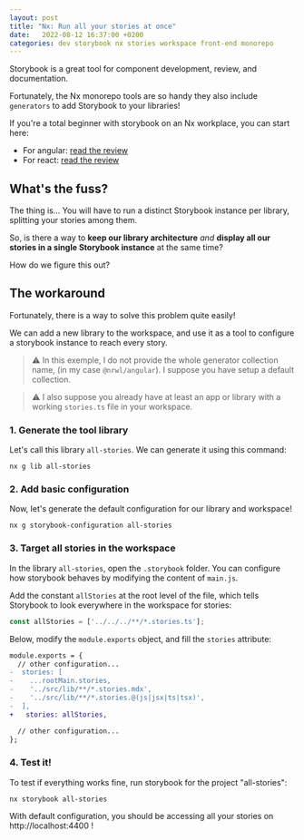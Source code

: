 ```yaml
---
layout: post
title: "Nx: Run all your stories at once"
date:   2022-08-12 16:37:00 +0200
categories: dev storybook nx stories workspace front-end monorepo
---
```


Storybook is a great tool for component development, review, and documentation.

Fortunately, the Nx monorepo tools are so handy they also include `generators` to add Storybook to your libraries!

If you're a total beginner with storybook on an Nx workplace, you can start here:
* For angular: [read the review](https://nx.dev/storybook/overview-angular)
* For react: [read the review](https://nx.dev/storybook/overview-react)

## What's the fuss?

The thing is... You will have to run a distinct Storybook instance per library, splitting your stories among them.

So, is there a way to **keep our library architecture** *and* **display all our stories in a single Storybook instance** at the same time?

How do we figure this out?

## The workaround

Fortunately, there is a way to solve this problem quite easily!

We can add a new library to the workspace, and use it as a tool to configure a storybook instance to reach every story.

> ⚠️ In this exemple, I do not provide the whole generator collection name, (in my case `@nrwl/angular`). I suppose you have setup a default collection.

> ⚠️ I also suppose you already have at least an app or library with a working `stories.ts` file in your workspace.

### 1. Generate the tool library

Let's call this library `all-stories`. We can generate it using this command:
```shell
nx g lib all-stories
```

### 2. Add basic configuration

Now, let's generate the default configuration for our library and workspace!
```shell
nx g storybook-configuration all-stories
```

### 3. Target all stories in the workspace

In the library `all-stories`, open the `.storybook` folder. You can configure how storybook behaves by modifying the content of `main.js`.

Add the constant `allStories` at the root level of the file, which tells Storybook to look everywhere in the workspace for stories:
```javascript
const allStories = ['../../../**/*.stories.ts'];
```

Below, modify the `module.exports` object, and fill the `stories` attribute:
```diff
module.exports = {
  // other configuration...
-  stories: [
-    ...rootMain.stories,
-    '../src/lib/**/*.stories.mdx',
-    '../src/lib/**/*.stories.@(js|jsx|ts|tsx)',
-  ],
+   stories: allStories,

  // other configuration...
};
```

### 4. Test it!

To test if everything works fine, run storybook for the project "all-stories":
```shell
nx storybook all-stories
```

With default configuration, you should be accessing all your stories on http://localhost:4400 !


